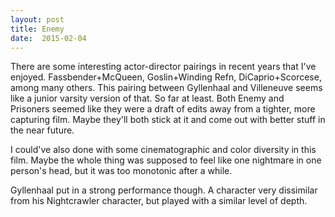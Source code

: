 ```yaml
---
layout: post
title: Enemy 
date:  2015-02-04 
---
```

 There are some interesting actor-director pairings in recent years that I've enjoyed. Fassbender+McQueen, Goslin+Winding Refn, DiCaprio+Scorcese, among many others. This pairing between Gyllenhaal and Villeneuve seems like a junior varsity version of that. So far at least. Both Enemy and Prisoners seemed like they were a draft of edits away from a tighter, more capturing film. Maybe they'll both stick at it and come out with better stuff in the near future.

I could've also done with some cinematographic and color diversity in this film. Maybe the whole thing was supposed to feel like one nightmare in one person's head, but it was too monotonic after a while. 

Gyllenhaal put in a strong performance though. A character very dissimilar from his Nightcrawler character, but played with a similar level of depth.
